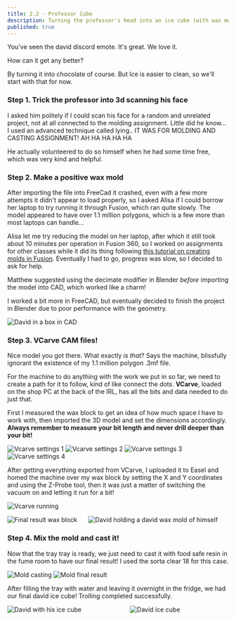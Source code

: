 ```yaml
---
title: 2.2 - Professor Cube
description: Turning the professor's head into an ice cube (with wax molding and casting)
published: true
---
```


You've seen the david discord emote. It's great. We love it.

How can it get any better?

By turning it into chocolate of course. But Ice is easier to clean, so we'll start with that for now.

### Step 1. Trick the professor into 3d scanning his face

I asked him politely if I could scan his face for a random and unrelated project, not at all connected to the
molding assignment. Little did he know... I used an advanced technique called lying.. IT WAS FOR MOLDING AND CASTING
ASSIGNMENT! AH HA HA HA HA

He actually volunteered to do so himself when he had some time free, which was very kind and helpful.

### Step 2. Make a positive wax mold

After importing the file into FreeCad it crashed, even with a few more attempts it didn't appear to load properly, so I
asked
Alisa if I could borrow her laptop to try running it through Fusion, which ran quite slowly. The model appeared to have
over 1.1 million polygons, which is a few more than most laptops can handle...

Alisa let me try reducing the model on her laptop, after which it still took about 10 minutes per operation in Fusion
360, so I worked on assignments for other classes while it did
its thing following [this tutorial on creating molds in Fusion](https://www.youtube.com/watch?v=vKZx9eHEL6o). Eventually
I had to go, progress was slow, so I decided to ask for help.

Matthew suggested using the decimate modifier in Blender _before_ importing the model into CAD, which worked like a
charm!

I worked a bit more in FreeCAD, but eventually decided to finish the project in Blender due to poor performance with the
geometry.

![David in a box in CAD](https://lh3.googleusercontent.com/pw/AP1GczMif8nrkyEbjetMpSKPJraR8SpLd8xlYZIvN68vpp3QL0DcXJUm9M8dNclFN5X73bYvb7YrJ8ZDBvE0DYWpJaLbhTW7r6IidnRo9ITmZUFwDR8nNO4zAL_e13bzqijyn6R0-YWvajd3ADK4nmt5dfKsrQ=w1210-h938-s-no)

### Step 3. VCarve CAM files!

Nice model you got there. What exactly _is that_? Says the machine, blissfully ignorant the existence of my 1.1 million
polygon .3mf file.

For the machine to do anything with the work we put in so far, we need to create a path for it to follow, kind of like 
connect the dots. **VCarve**, loaded on the shop PC at the back of the IRL, has all the bits and data needed to do just that.

First I measured the wax block to get an idea of how much space I have to work with, then imported the 3D model and set
the dimensions accordingly. **Always remember to measure your bit length and never drill deeper than your bit!**

![Vcarve settings 1](https://lh3.googleusercontent.com/pw/AP1GczM378qf9smQuUy46_8EfkFIzbPkygIhXsxM6doD-3mcYscMk640O7sV2TO5sVT3Q4OCeq0llo_O4ohCrHFRmYmmLylaNBz4LiTEJo5rv7mF_NsUn_7bNXNVl1HTrWcyM4jRSP3ESAlys74s3ckLzF0j_A=w1384-h757-s-no)
![Vcarve settings 2](https://lh3.googleusercontent.com/pw/AP1GczNGEulKWPQVrnLa9KZGwS9CTf43MccIPe22Ga_cx4JdJF-SfAv7UqG_gK6jpDtj4qMh6ooWAqYp5S4NMBQ3PhV0FZ_QbUDZTSsrsAw-q-FcvdMksEOoJi46hGb0Ei4BHu-WfuOW3wsOX5vGsKALwEzhNA=w1382-h746-s-no)
<img src="https://lh3.googleusercontent.com/pw/AP1GczPB0ZCl3wgkABkvfVKyFR63IBobj62S6aYjuYQFMGpVZzRduiWaOTOGarcGQxZ5uB2f3oM0W2ZYn7K2QvWQZe7PfSxEZoC9dBl_9ZX08XY9aig8wMzhPuOZM4QplN8Pr0kADYFe02FOSkQgluCKkksexw=w588-h595-s-no" class="tall" alt="Vcarve settings 3" />
<img src="https://lh3.googleusercontent.com/pw/AP1GczMhHnIWtP0ABavxvVHts9-RqzxiW59qbtv7tgbZ80P0Xbn9NFYNO5FlPtSZJAhe6wT7ywnT65Z38UjtvURSCEvG7dJpU6epMTPdn79Jyvr9rWmwTI7lmFpPDLs4JAP0HggJ1GwP7FNm8Cn-rfp2LnqU0g=w264-h543-s-no" class="tall" alt="Vcarve settings 4" />

After getting everything exported from VCarve, I uploaded it to Easel and homed the machine over my wax block
by setting the X and Y coordinates and using the Z-Probe tool, then it was just a matter of switching the vacuum on and letting it run for a bit!

![Vcarve running](https://lh3.googleusercontent.com/pw/AP1GczOcFJ3wknZiI-mXLTPKg_y3kFnVdKdPz1ME3hoqNxo1Aq1nygqPj8vbv0j9gpF-dKn1MWCuBL-qQn6hxbvlXobzpwDyVA2lzkZm9wQJntoU48J5C7EY8BylQ0hvV3pnBsndsewFXPL4JP4yv3d9YgXIWA=w800-h450-s-no)

<div style="display: grid; grid-auto-flow: column;">
    <div><img src="https://lh3.googleusercontent.com/pw/AP1GczMLDkEEN9v4ETJUeX-qnHZS_gOGbDXGs50NJIHV4gUv4aRZTYnq9t3HVv6pTkjyoIzNhlIJPl4G1AAxvIDBemp2WpBxhBZX7Us4cvs0y-O2Y_r4NSOWO-u6tTvb6Ep6bAfTAi5gGMqIgznVaAJOnVs14w=w1074-h1908-s-no" class='tall' alt='Final result wax block'/>
    </div><div><img src="https://lh3.googleusercontent.com/pw/AP1GczPAlYaT0wpRsqu3NZGcQ0u8n1cfM3ng6x8qwlOaWkuUP0F0-nH_b2zHruN6vpcmESTe4CA1gMBA15tOjsnix5Mi3lHeE9gHQs5joaqnQ5VzK1LaqR3Rg5x_vVTAlB4pyK7pPvE8N39nYzasvcKUAGTV7Q=w1074-h1908-s-no" class="tall" alt="David holding a david wax mold of himself">
</div></div>

### Step 4. Mix the mold and cast it!

Now that the tray tray is ready, we just need to cast it with food safe resin in the fume room to have our final result!
I used the sorta clear 18 for this case.

<img src="https://lh3.googleusercontent.com/pw/AP1GczPlvOXpFdnjYErbyUQPfVJcZGqIYCgsHgixAUX9vgZYbzvSI2mR5I2YuHTVLySTVc755GRIh2K5gCOFvxfN-0FF-fWamvaZRn6Jk-R6xZl6MLTy2UAqsZ1sTSnAJscC4-aWwEDTX9oOlswE_rO1LCYJ7g=w1432-h1908-s-no" class="tall" alt="Mold casting" />
<img src="https://lh3.googleusercontent.com/pw/AP1GczMX1arl164sSW_8uTJnQTzsVdQsRd3aCKZ2ZUmzIn37aqUUpzD10-EjRs7kn-TRy35gTwncvSSuE5jCRTbv9zSL_uRK8airxS8QGMz_iKiaVvfNBS7Ts9-PSa4wkEeXvGnZQaX0t1TK2ZHePSvsQmn2MQ=w1824-h1368-s-no" class="tall" alt="Mold final result" />

After filling the tray with water and leaving it overnight in the fridge, we had our final david ice cube!
Trolling completed successfully.

<div style="display: grid; grid-auto-flow: column;">
    <div><img src="https://lh3.googleusercontent.com/pw/AP1GczM_kBWbg8yifcDsW0zEswSbZ8_8T45bwX22R1mhAR2iyEcEjB7NK67zPP_jWRPpIOb9c7L0BZOzkLW1wKeug8SV6S-Nj0w_bSFxpjN6od3rb9ZUiXWjKLGTSxELI4kbDRHu9BUkDYSOtWtJab03J0EOpA=w1074-h1908-s-no" class='tall' alt='David with his ice cube'/>
    </div><div><img src="https://lh3.googleusercontent.com/pw/AP1GczPHxBJGmTnfezpR7xEuU2KblDR2PhwNbUztWx3gGQ5OvTZNWpe978dvJBqV-ADbRZ81l-ocM9htE3XKyWu_c3uh3KV8tiQ-SLREjOrfPH_TseOi2YeQSSvkfO6LQe3cuyJI40NOvfRkk0UoQZgVHq2pnA=w1074-h1908-s-no" class="tall" alt="David ice cube">
</div></div>

